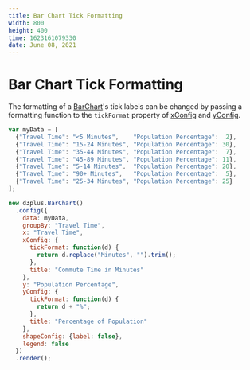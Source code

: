 ```yaml
---
title: Bar Chart Tick Formatting
width: 800
height: 400
time: 1623161079330
date: June 08, 2021
---
```


# Bar Chart Tick Formatting

The formatting of a [BarChart](http://d3plus.org/docs/#BarChart)'s tick labels can be changed by passing a formatting function to the `tickFormat` property of [xConfig](http://d3plus.org/docs/#Plot.xConfig) and [yConfig](http://d3plus.org/docs/#Plot.yConfig).

```js
var myData = [
  {"Travel Time": "<5 Minutes",    "Population Percentage":  2},
  {"Travel Time": "15-24 Minutes", "Population Percentage": 30},
  {"Travel Time": "35-44 Minutes", "Population Percentage":  7},
  {"Travel Time": "45-89 Minutes", "Population Percentage": 11},
  {"Travel Time": "5-14 Minutes",  "Population Percentage": 20},
  {"Travel Time": "90+ Minutes",   "Population Percentage":  5},
  {"Travel Time": "25-34 Minutes", "Population Percentage": 25}
];

new d3plus.BarChart()
  .config({
    data: myData,
    groupBy: "Travel Time",
    x: "Travel Time",
    xConfig: {
      tickFormat: function(d) {
        return d.replace("Minutes", "").trim();
      },
      title: "Commute Time in Minutes"
    },
    y: "Population Percentage",
    yConfig: {
      tickFormat: function(d) {
        return d + "%";
      },
      title: "Percentage of Population"
    },
    shapeConfig: {label: false},
    legend: false
  })
  .render();
```
